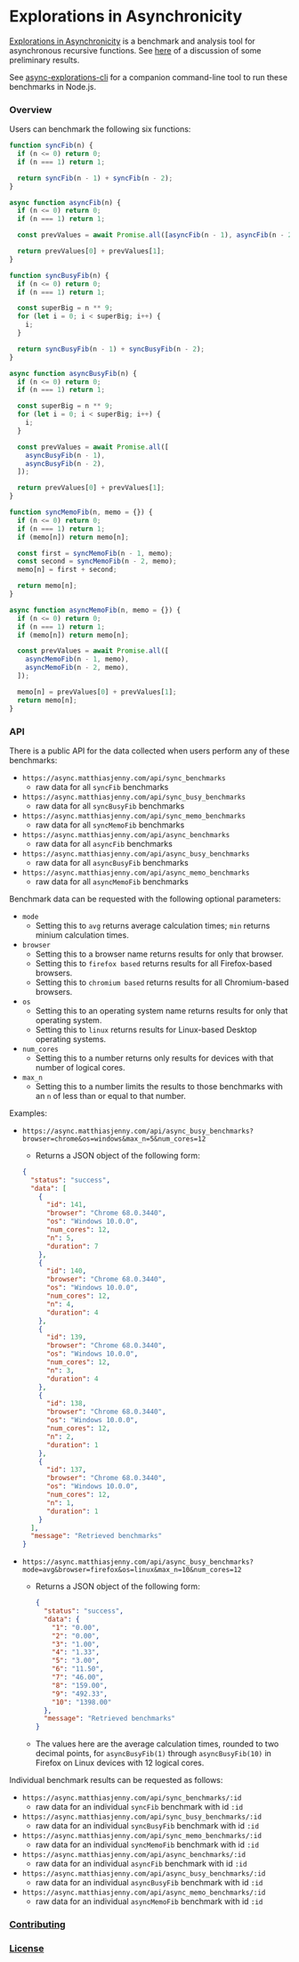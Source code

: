 # Explorations in Asynchronicity

[Explorations in Asynchronicity](https://async.matthiasjenny.com/) is a benchmark and analysis tool for asynchronous recursive functions. See [here](https://github.com/m1010j/async-explorations-writeup/blob/master/README.md) of a discussion of some preliminary results.

See [async-explorations-cli](https://www.npmjs.com/package/async-explorations-cli) for a companion command-line tool to run these benchmarks in Node.js.

### Overview

Users can benchmark the following six functions:

```javascript
function syncFib(n) {
  if (n <= 0) return 0;
  if (n === 1) return 1;

  return syncFib(n - 1) + syncFib(n - 2);
}
```

```javascript
async function asyncFib(n) {
  if (n <= 0) return 0;
  if (n === 1) return 1;

  const prevValues = await Promise.all([asyncFib(n - 1), asyncFib(n - 2)]);

  return prevValues[0] + prevValues[1];
}
```

```javascript
function syncBusyFib(n) {
  if (n <= 0) return 0;
  if (n === 1) return 1;

  const superBig = n ** 9;
  for (let i = 0; i < superBig; i++) {
    i;
  }

  return syncBusyFib(n - 1) + syncBusyFib(n - 2);
}
```

```javascript
async function asyncBusyFib(n) {
  if (n <= 0) return 0;
  if (n === 1) return 1;

  const superBig = n ** 9;
  for (let i = 0; i < superBig; i++) {
    i;
  }

  const prevValues = await Promise.all([
    asyncBusyFib(n - 1),
    asyncBusyFib(n - 2),
  ]);

  return prevValues[0] + prevValues[1];
}
```

```javascript
function syncMemoFib(n, memo = {}) {
  if (n <= 0) return 0;
  if (n === 1) return 1;
  if (memo[n]) return memo[n];

  const first = syncMemoFib(n - 1, memo);
  const second = syncMemoFib(n - 2, memo);
  memo[n] = first + second;

  return memo[n];
}
```

```javascript
async function asyncMemoFib(n, memo = {}) {
  if (n <= 0) return 0;
  if (n === 1) return 1;
  if (memo[n]) return memo[n];

  const prevValues = await Promise.all([
    asyncMemoFib(n - 1, memo),
    asyncMemoFib(n - 2, memo),
  ]);

  memo[n] = prevValues[0] + prevValues[1];
  return memo[n];
}
```

### API

There is a public API for the data collected when users perform any of these benchmarks:

- `https://async.matthiasjenny.com/api/sync_benchmarks`
  - raw data for all `syncFib` benchmarks
- `https://async.matthiasjenny.com/api/sync_busy_benchmarks`
  - raw data for all `syncBusyFib` benchmarks
- `https://async.matthiasjenny.com/api/sync_memo_benchmarks`
  - raw data for all `syncMemoFib` benchmarks
- `https://async.matthiasjenny.com/api/async_benchmarks`
  - raw data for all `asyncFib` benchmarks
- `https://async.matthiasjenny.com/api/async_busy_benchmarks`
  - raw data for all `asyncBusyFib` benchmarks
- `https://async.matthiasjenny.com/api/async_memo_benchmarks`
  - raw data for all `asyncMemoFib` benchmarks

Benchmark data can be requested with the following optional parameters:

- `mode`
  - Setting this to `avg` returns average calculation times; `min` returns minium calculation times.
- `browser`
  - Setting this to a browser name returns results for only that browser.
  - Setting this to `firefox based` returns results for all Firefox-based browsers.
  - Setting this to `chromium based` returns results for all Chromium-based browsers.
- `os`
  - Setting this to an operating system name returns results for only that operating system.
  - Setting this to `linux` returns results for Linux-based Desktop operating systems.
- `num_cores`
  - Setting this to a number returns only results for devices with that number of logical cores.
- `max_n`
  - Setting this to a number limits the results to those benchmarks with an `n` of less than or equal to that number.

Examples:

- `https://async.matthiasjenny.com/api/async_busy_benchmarks?browser=chrome&os=windows&max_n=5&num_cores=12`

  - Returns a JSON object of the following form:

  ```json
  {
    "status": "success",
    "data": [
      {
        "id": 141,
        "browser": "Chrome 68.0.3440",
        "os": "Windows 10.0.0",
        "num_cores": 12,
        "n": 5,
        "duration": 7
      },
      {
        "id": 140,
        "browser": "Chrome 68.0.3440",
        "os": "Windows 10.0.0",
        "num_cores": 12,
        "n": 4,
        "duration": 4
      },
      {
        "id": 139,
        "browser": "Chrome 68.0.3440",
        "os": "Windows 10.0.0",
        "num_cores": 12,
        "n": 3,
        "duration": 4
      },
      {
        "id": 138,
        "browser": "Chrome 68.0.3440",
        "os": "Windows 10.0.0",
        "num_cores": 12,
        "n": 2,
        "duration": 1
      },
      {
        "id": 137,
        "browser": "Chrome 68.0.3440",
        "os": "Windows 10.0.0",
        "num_cores": 12,
        "n": 1,
        "duration": 1
      }
    ],
    "message": "Retrieved benchmarks"
  }
  ```

- `https://async.matthiasjenny.com/api/async_busy_benchmarks?mode=avg&browser=firefox&os=linux&max_n=10&num_cores=12`

  - Returns a JSON object of the following form:

    ```json
    {
      "status": "success",
      "data": {
        "1": "0.00",
        "2": "0.00",
        "3": "1.00",
        "4": "1.33",
        "5": "3.00",
        "6": "11.50",
        "7": "46.00",
        "8": "159.00",
        "9": "492.33",
        "10": "1398.00"
      },
      "message": "Retrieved benchmarks"
    }
    ```

  - The values here are the average calculation times, rounded to two decimal points, for `asyncBusyFib(1)` through `asyncBusyFib(10)` in Firefox on Linux devices with 12 logical cores.

Individual benchmark results can be requested as follows:

- `https://async.matthiasjenny.com/api/sync_benchmarks/:id`
  - raw data for an individual `syncFib` benchmark with id `:id`
- `https://async.matthiasjenny.com/api/sync_busy_benchmarks/:id`
  - raw data for an individual `syncBusyFib` benchmark with id `:id`
- `https://async.matthiasjenny.com/api/sync_memo_benchmarks/:id`
  - raw data for an individual `syncMemoFib` benchmark with id `:id`
- `https://async.matthiasjenny.com/api/async_benchmarks/:id`
  - raw data for an individual `asyncFib` benchmark with id `:id`
- `https://async.matthiasjenny.com/api/async_busy_benchmarks/:id`
  - raw data for an individual `asyncBusyFib` benchmark with id `:id`
- `https://async.matthiasjenny.com/api/async_memo_benchmarks/:id`
  - raw data for an individual `asyncMemoFib` benchmark with id `:id`

### [Contributing](./CONTRIBUTING.md)

### [License](./LICENSE)
